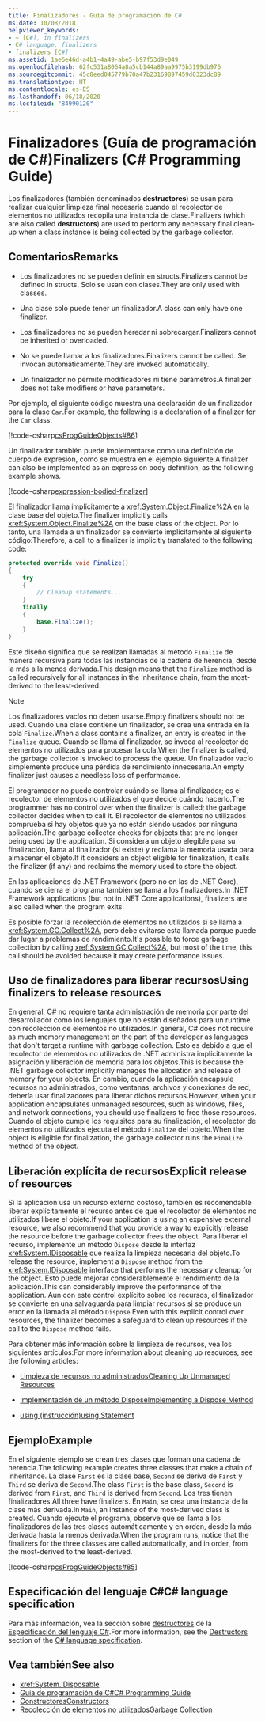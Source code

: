 ```yaml
---
title: Finalizadores - Guía de programación de C#
ms.date: 10/08/2018
helpviewer_keywords:
- ~ [C#], in finalizers
- C# language, finalizers
- finalizers [C#]
ms.assetid: 1ae6e46d-a4b1-4a49-abe5-b97f53d9e049
ms.openlocfilehash: 62fc531a8064a8a5cb144a89aa9975b3199db976
ms.sourcegitcommit: 45c8eed045779b70a47b23169897459d0323dc89
ms.translationtype: HT
ms.contentlocale: es-ES
ms.lasthandoff: 06/18/2020
ms.locfileid: "84990120"
---
```

# <a name="finalizers-c-programming-guide"></a><span data-ttu-id="8f343-102">Finalizadores (Guía de programación de C#)</span><span class="sxs-lookup"><span data-stu-id="8f343-102">Finalizers (C# Programming Guide)</span></span>
<span data-ttu-id="8f343-103">Los finalizadores (también denominados **destructores**) se usan para realizar cualquier limpieza final necesaria cuando el recolector de elementos no utilizados recopila una instancia de clase.</span><span class="sxs-lookup"><span data-stu-id="8f343-103">Finalizers (which are also called **destructors**) are used to perform any necessary final clean-up when a class instance is being collected by the garbage collector.</span></span>  
  
## <a name="remarks"></a><span data-ttu-id="8f343-104">Comentarios</span><span class="sxs-lookup"><span data-stu-id="8f343-104">Remarks</span></span>  
  
- <span data-ttu-id="8f343-105">Los finalizadores no se pueden definir en structs.</span><span class="sxs-lookup"><span data-stu-id="8f343-105">Finalizers cannot be defined in structs.</span></span> <span data-ttu-id="8f343-106">Solo se usan con clases.</span><span class="sxs-lookup"><span data-stu-id="8f343-106">They are only used with classes.</span></span>  
  
- <span data-ttu-id="8f343-107">Una clase solo puede tener un finalizador.</span><span class="sxs-lookup"><span data-stu-id="8f343-107">A class can only have one finalizer.</span></span>  
  
- <span data-ttu-id="8f343-108">Los finalizadores no se pueden heredar ni sobrecargar.</span><span class="sxs-lookup"><span data-stu-id="8f343-108">Finalizers cannot be inherited or overloaded.</span></span>  
  
- <span data-ttu-id="8f343-109">No se puede llamar a los finalizadores.</span><span class="sxs-lookup"><span data-stu-id="8f343-109">Finalizers cannot be called.</span></span> <span data-ttu-id="8f343-110">Se invocan automáticamente.</span><span class="sxs-lookup"><span data-stu-id="8f343-110">They are invoked automatically.</span></span>  
  
- <span data-ttu-id="8f343-111">Un finalizador no permite modificadores ni tiene parámetros.</span><span class="sxs-lookup"><span data-stu-id="8f343-111">A finalizer does not take modifiers or have parameters.</span></span>  
  
 <span data-ttu-id="8f343-112">Por ejemplo, el siguiente código muestra una declaración de un finalizador para la clase `Car`.</span><span class="sxs-lookup"><span data-stu-id="8f343-112">For example, the following is a declaration of a finalizer for the `Car` class.</span></span>
  
 [!code-csharp[csProgGuideObjects#86](~/samples/snippets/csharp/VS_Snippets_VBCSharp/csProgGuideObjects/CS/Objects.cs#86)]  

<span data-ttu-id="8f343-113">Un finalizador también puede implementarse como una definición de cuerpo de expresión, como se muestra en el ejemplo siguiente.</span><span class="sxs-lookup"><span data-stu-id="8f343-113">A finalizer can also be implemented as an expression body definition, as the following example shows.</span></span>

[!code-csharp[expression-bodied-finalizer](../../../../samples/snippets/csharp/programming-guide/classes-and-structs/expr-bodied-destructor.cs#1)]  
  
 <span data-ttu-id="8f343-114">El finalizador llama implícitamente a <xref:System.Object.Finalize%2A> en la clase base del objeto.</span><span class="sxs-lookup"><span data-stu-id="8f343-114">The finalizer implicitly calls <xref:System.Object.Finalize%2A> on the base class of the object.</span></span> <span data-ttu-id="8f343-115">Por lo tanto, una llamada a un finalizador se convierte implícitamente al siguiente código:</span><span class="sxs-lookup"><span data-stu-id="8f343-115">Therefore, a call to a finalizer is implicitly translated to the following code:</span></span>  
  
```csharp  
protected override void Finalize()  
{  
    try  
    {  
        // Cleanup statements...  
    }  
    finally  
    {  
        base.Finalize();  
    }  
}  
```  
  
 <span data-ttu-id="8f343-116">Este diseño significa que se realizan llamadas al método `Finalize` de manera recursiva para todas las instancias de la cadena de herencia, desde la más a la menos derivada.</span><span class="sxs-lookup"><span data-stu-id="8f343-116">This design means that the `Finalize` method is called recursively for all instances in the inheritance chain, from the most-derived to the least-derived.</span></span>  
  
> [!NOTE]
> <span data-ttu-id="8f343-117">Los finalizadores vacíos no deben usarse.</span><span class="sxs-lookup"><span data-stu-id="8f343-117">Empty finalizers should not be used.</span></span> <span data-ttu-id="8f343-118">Cuando una clase contiene un finalizador, se crea una entrada en la cola `Finalize`.</span><span class="sxs-lookup"><span data-stu-id="8f343-118">When a class contains a finalizer, an entry is created in the `Finalize` queue.</span></span> <span data-ttu-id="8f343-119">Cuando se llama al finalizador, se invoca al recolector de elementos no utilizados para procesar la cola.</span><span class="sxs-lookup"><span data-stu-id="8f343-119">When the finalizer is called, the garbage collector is invoked to process the queue.</span></span> <span data-ttu-id="8f343-120">Un finalizador vacío simplemente produce una pérdida de rendimiento innecesaria.</span><span class="sxs-lookup"><span data-stu-id="8f343-120">An empty finalizer just causes a needless loss of performance.</span></span>  
  
 <span data-ttu-id="8f343-121">El programador no puede controlar cuándo se llama al finalizador; es el recolector de elementos no utilizados el que decide cuándo hacerlo.</span><span class="sxs-lookup"><span data-stu-id="8f343-121">The programmer has no control over when the finalizer is called; the garbage collector decides when to call it.</span></span> <span data-ttu-id="8f343-122">El recolector de elementos no utilizados comprueba si hay objetos que ya no están siendo usados por ninguna aplicación.</span><span class="sxs-lookup"><span data-stu-id="8f343-122">The garbage collector checks for objects that are no longer being used by the application.</span></span> <span data-ttu-id="8f343-123">Si considera un objeto elegible para su finalización, llama al finalizador (si existe) y reclama la memoria usada para almacenar el objeto.</span><span class="sxs-lookup"><span data-stu-id="8f343-123">If it considers an object eligible for finalization, it calls the finalizer (if any) and reclaims the memory used to store the object.</span></span>

 <span data-ttu-id="8f343-124">En las aplicaciones de .NET Framework (pero no en las de .NET Core), cuando se cierra el programa también se llama a los finalizadores.</span><span class="sxs-lookup"><span data-stu-id="8f343-124">In .NET Framework applications (but not in .NET Core applications), finalizers are also called when the program exits.</span></span>
  
 <span data-ttu-id="8f343-125">Es posible forzar la recolección de elementos no utilizados si se llama a <xref:System.GC.Collect%2A>, pero debe evitarse esta llamada porque puede dar lugar a problemas de rendimiento.</span><span class="sxs-lookup"><span data-stu-id="8f343-125">It's possible to force garbage collection by calling <xref:System.GC.Collect%2A>, but most of the time, this call should be avoided because it may create performance issues.</span></span>  
  
## <a name="using-finalizers-to-release-resources"></a><span data-ttu-id="8f343-126">Uso de finalizadores para liberar recursos</span><span class="sxs-lookup"><span data-stu-id="8f343-126">Using finalizers to release resources</span></span>  
 <span data-ttu-id="8f343-127">En general, C# no requiere tanta administración de memoria por parte del desarrollador como los lenguajes que no están diseñados para un runtime con recolección de elementos no utilizados.</span><span class="sxs-lookup"><span data-stu-id="8f343-127">In general, C# does not require as much memory management on the part of the developer as languages that don't target a runtime with garbage collection.</span></span> <span data-ttu-id="8f343-128">Esto es debido a que el recolector de elementos no utilizados de .NET administra implícitamente la asignación y liberación de memoria para los objetos.</span><span class="sxs-lookup"><span data-stu-id="8f343-128">This is because the .NET garbage collector implicitly manages the allocation and release of memory for your objects.</span></span> <span data-ttu-id="8f343-129">En cambio, cuando la aplicación encapsule recursos no administrados, como ventanas, archivos y conexiones de red, debería usar finalizadores para liberar dichos recursos.</span><span class="sxs-lookup"><span data-stu-id="8f343-129">However, when your application encapsulates unmanaged resources, such as windows, files, and network connections, you should use finalizers to free those resources.</span></span> <span data-ttu-id="8f343-130">Cuando el objeto cumple los requisitos para su finalización, el recolector de elementos no utilizados ejecuta el método `Finalize` del objeto.</span><span class="sxs-lookup"><span data-stu-id="8f343-130">When the object is eligible for finalization, the garbage collector runs the `Finalize` method of the object.</span></span>
  
## <a name="explicit-release-of-resources"></a><span data-ttu-id="8f343-131">Liberación explícita de recursos</span><span class="sxs-lookup"><span data-stu-id="8f343-131">Explicit release of resources</span></span>  
 <span data-ttu-id="8f343-132">Si la aplicación usa un recurso externo costoso, también es recomendable liberar explícitamente el recurso antes de que el recolector de elementos no utilizados libere el objeto.</span><span class="sxs-lookup"><span data-stu-id="8f343-132">If your application is using an expensive external resource, we also recommend that you provide a way to explicitly release the resource before the garbage collector frees the object.</span></span> <span data-ttu-id="8f343-133">Para liberar el recurso, implemente un método `Dispose` desde la interfaz <xref:System.IDisposable> que realiza la limpieza necesaria del objeto.</span><span class="sxs-lookup"><span data-stu-id="8f343-133">To release the resource, implement a `Dispose` method from the <xref:System.IDisposable> interface that performs the necessary cleanup for the object.</span></span> <span data-ttu-id="8f343-134">Esto puede mejorar considerablemente el rendimiento de la aplicación.</span><span class="sxs-lookup"><span data-stu-id="8f343-134">This can considerably improve the performance of the application.</span></span> <span data-ttu-id="8f343-135">Aun con este control explícito sobre los recursos, el finalizador se convierte en una salvaguarda para limpiar recursos si se produce un error en la llamada al método `Dispose`.</span><span class="sxs-lookup"><span data-stu-id="8f343-135">Even with this explicit control over resources, the finalizer becomes a safeguard to clean up resources if the call to the `Dispose` method fails.</span></span>  
  
 <span data-ttu-id="8f343-136">Para obtener más información sobre la limpieza de recursos, vea los siguientes artículos:</span><span class="sxs-lookup"><span data-stu-id="8f343-136">For more information about cleaning up resources, see the following articles:</span></span>  
  
- [<span data-ttu-id="8f343-137">Limpieza de recursos no administrados</span><span class="sxs-lookup"><span data-stu-id="8f343-137">Cleaning Up Unmanaged Resources</span></span>](../../../standard/garbage-collection/unmanaged.md)  
  
- [<span data-ttu-id="8f343-138">Implementación de un método Dispose</span><span class="sxs-lookup"><span data-stu-id="8f343-138">Implementing a Dispose Method</span></span>](../../../standard/garbage-collection/implementing-dispose.md)  
  
- [<span data-ttu-id="8f343-139">using (instrucción)</span><span class="sxs-lookup"><span data-stu-id="8f343-139">using Statement</span></span>](../../language-reference/keywords/using-statement.md)  
  
## <a name="example"></a><span data-ttu-id="8f343-140">Ejemplo</span><span class="sxs-lookup"><span data-stu-id="8f343-140">Example</span></span>  
 <span data-ttu-id="8f343-141">En el siguiente ejemplo se crean tres clases que forman una cadena de herencia.</span><span class="sxs-lookup"><span data-stu-id="8f343-141">The following example creates three classes that make a chain of inheritance.</span></span> <span data-ttu-id="8f343-142">La clase `First` es la clase base, `Second` se deriva de `First` y `Third` se deriva de `Second`.</span><span class="sxs-lookup"><span data-stu-id="8f343-142">The class `First` is the base class, `Second` is derived from `First`, and `Third` is derived from `Second`.</span></span> <span data-ttu-id="8f343-143">Los tres tienen finalizadores.</span><span class="sxs-lookup"><span data-stu-id="8f343-143">All three have finalizers.</span></span> <span data-ttu-id="8f343-144">En `Main`, se crea una instancia de la clase más derivada.</span><span class="sxs-lookup"><span data-stu-id="8f343-144">In `Main`, an instance of the most-derived class is created.</span></span> <span data-ttu-id="8f343-145">Cuando ejecute el programa, observe que se llama a los finalizadores de las tres clases automáticamente y en orden, desde la más derivada hasta la menos derivada.</span><span class="sxs-lookup"><span data-stu-id="8f343-145">When the program runs, notice that the finalizers for the three classes are called automatically, and in order, from the most-derived to the least-derived.</span></span>  
  
 [!code-csharp[csProgGuideObjects#85](~/samples/snippets/csharp/VS_Snippets_VBCSharp/csProgGuideObjects/CS/Objects.cs#85)]  
  
## <a name="c-language-specification"></a><span data-ttu-id="8f343-146">Especificación del lenguaje C#</span><span class="sxs-lookup"><span data-stu-id="8f343-146">C# language specification</span></span>  

<span data-ttu-id="8f343-147">Para más información, vea la sección sobre [destructores](~/_csharplang/spec/classes.md#destructors) de la [Especificación del lenguaje C#](/dotnet/csharp/language-reference/language-specification/introduction).</span><span class="sxs-lookup"><span data-stu-id="8f343-147">For more information, see the [Destructors](~/_csharplang/spec/classes.md#destructors) section of the [C# language specification](/dotnet/csharp/language-reference/language-specification/introduction).</span></span>
  
## <a name="see-also"></a><span data-ttu-id="8f343-148">Vea también</span><span class="sxs-lookup"><span data-stu-id="8f343-148">See also</span></span>

- <xref:System.IDisposable>
- [<span data-ttu-id="8f343-149">Guía de programación de C#</span><span class="sxs-lookup"><span data-stu-id="8f343-149">C# Programming Guide</span></span>](../index.md)
- [<span data-ttu-id="8f343-150">Constructores</span><span class="sxs-lookup"><span data-stu-id="8f343-150">Constructors</span></span>](./constructors.md)
- [<span data-ttu-id="8f343-151">Recolección de elementos no utilizados</span><span class="sxs-lookup"><span data-stu-id="8f343-151">Garbage Collection</span></span>](../../../standard/garbage-collection/index.md)
